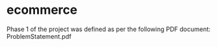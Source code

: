 # ecommerce

Phase 1 of the project was defined as per the following PDF document:
ProblemStatement.pdf
